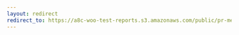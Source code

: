 ```yaml
---
layout: redirect
redirect_to: https://a8c-woo-test-reports.s3.amazonaws.com/public/pr-merge/43220/api/index.html
---
```

